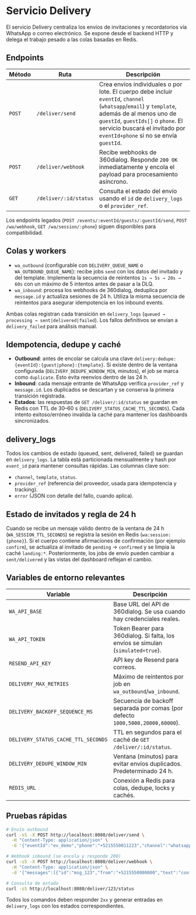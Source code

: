 # Servicio Delivery

El servicio Delivery centraliza los envíos de invitaciones y recordatorios vía WhatsApp o correo electrónico. Se expone desde el backend HTTP y delega el trabajo pesado a las colas basadas en Redis.

## Endpoints

| Método | Ruta | Descripción |
| --- | --- | --- |
| `POST` | `/deliver/send` | Crea envíos individuales o por lote. El cuerpo debe incluir `eventId`, `channel` (`whatsapp`/`email`) y `template`, además de al menos uno de `guestId`, `guestIds[]` o `phone`. El servicio buscará el invitado por `eventId+phone` si no se envía `guestId`. |
| `POST` | `/deliver/webhook` | Recibe webhooks de 360dialog. Responde `200 OK` inmediatamente y encola el payload para procesamiento asíncrono. |
| `GET` | `/deliver/:id/status` | Consulta el estado del envío usando el `id` de `delivery_logs` o el `provider_ref`. |

Los endpoints legados (`POST /events/:eventId/guests/:guestId/send`, `POST /wa/webhook`, `GET /wa/session/:phone`) siguen disponibles para compatibilidad.

## Colas y workers

- `wa_outbound` (configurable con `DELIVERY_QUEUE_NAME` o `WA_OUTBOUND_QUEUE_NAME`): recibe jobs `send` con los datos del invitado y del template. Implementa la secuencia de reintentos `1s → 5s → 20s → 60s` con un máximo de 5 intentos antes de pasar a la DLQ.
- `wa_inbound`: procesa los webhooks de 360dialog, deduplica por `message.id` y actualiza sesiones de 24 h. Utiliza la misma secuencia de reintentos para asegurar idempotencia en los inbound events.

Ambas colas registran cada transición en `delivery_logs` (`queued → processing → sent|delivered|failed`). Los fallos definitivos se envían a `delivery_failed` para análisis manual.

## Idempotencia, dedupe y caché

- **Outbound**: antes de encolar se calcula una clave `delivery:dedupe:{eventId}:{guest|phone}:{template}`. Si existe dentro de la ventana configurada (`DELIVERY_DEDUPE_WINDOW_MIN`, minutos), el job se marca como `duplicate`. Esto evita reenvíos dentro de las 24 h.
- **Inbound**: cada mensaje entrante de WhatsApp verifica `provider_ref` y `message.id`. Los duplicados se descartan y se conserva la primera transición registrada.
- **Estados**: las respuestas de `GET /deliver/:id/status` se guardan en Redis con TTL de 30–60 s (`DELIVERY_STATUS_CACHE_TTL_SECONDS`). Cada intento exitoso/erróneo invalida la caché para mantener los dashboards sincronizados.

## delivery_logs

Todos los cambios de estado (queued, sent, delivered, failed) se guardan en `delivery_logs`. La tabla está particionada mensualmente y hash por `event_id` para mantener consultas rápidas. Las columnas clave son:

- `channel`, `template`, `status`.
- `provider_ref` (referencia del proveedor, usada para idempotencia y tracking).
- `error` (JSON con detalle del fallo, cuando aplica).

## Estado de invitados y regla de 24 h

Cuando se recibe un mensaje válido dentro de la ventana de 24 h (`WA_SESSION_TTL_SECONDS`) se registra la sesión en Redis (`wa:session:{phone}`). Si el cuerpo contiene afirmaciones de confirmación (por ejemplo `confirm`), se actualiza al invitado de `pending` → `confirmed` y se limpia la caché `landing:*`. Posteriormente, los jobs de envío pueden cambiar a `sent/delivered` y las vistas del dashboard reflejan el cambio.

## Variables de entorno relevantes

| Variable | Descripción |
| --- | --- |
| `WA_API_BASE` | Base URL del API de 360dialog. Se usa cuando hay credenciales reales. |
| `WA_API_TOKEN` | Token Bearer para 360dialog. Si falta, los envíos se simulan (`simulated=true`). |
| `RESEND_API_KEY` | API key de Resend para correos. |
| `DELIVERY_MAX_RETRIES` | Máximo de reintentos por job en `wa_outbound`/`wa_inbound`. |
| `DELIVERY_BACKOFF_SEQUENCE_MS` | Secuencia de backoff separada por comas (por defecto `1000,5000,20000,60000`). |
| `DELIVERY_STATUS_CACHE_TTL_SECONDS` | TTL en segundos para el caché de `GET /deliver/:id/status`. |
| `DELIVERY_DEDUPE_WINDOW_MIN` | Ventana (minutos) para evitar envíos duplicados. Predeterminado 24 h. |
| `REDIS_URL` | Conexión a Redis para colas, dedupe, locks y cachés. |

## Pruebas rápidas

```bash
# Envío outbound
curl -sS -X POST http://localhost:8080/deliver/send \
  -H "Content-Type: application/json" \
  -d '{"eventId":"ev_demo","phone":"+5215550011223","channel":"whatsapp","template":"invite"}'

# Webhook inbound (se encola y responde 200)
curl -sS -X POST http://localhost:8080/deliver/webhook \
  -H "Content-Type: application/json" \
  -d '{"messages":[{"id":"msg_123","from":"+5215550000000","text":"confirm"}]}'

# Consulta de estado
curl -sS http://localhost:8080/deliver/123/status
```

Todos los comandos deben responder `2xx` y generar entradas en `delivery_logs` con los estados correspondientes.
